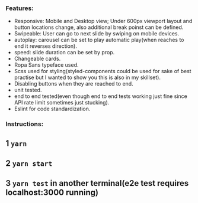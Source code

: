 ### Features:
- Responsive: Mobile and Desktop view; Under 600px viewport layout and button locations change, also additional break poinst can be defined.
- Swipeable: User can go to next slide by swiping on mobile devices.
- autoplay: carousel can be set to play automatic play(when reaches to end it reverses direction).
- speed: slide duration can be set by prop.
- Changeable cards.
- Ropa Sans typeface used.
- Scss used for styling(styled-components could be used for sake of best practise but I wanted to show you this is also in my skillset).
- Disabling buttons when they are reached to end.
- unit tested.
- end to end tested(even though end to end tests working just fine since API rate limit sometimes just stucking).
- Eslint for code standardization.

### Instructions:
## 1 `yarn`
## 2 `yarn start`
## 3 `yarn test` in another terminal(e2e test requires localhost:3000 running)
